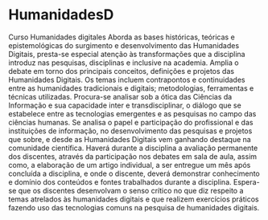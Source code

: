 # HumanidadesD
Curso Humanidades digitales
Aborda as bases históricas, teóricas e epistemológicas do surgimento e desenvolvimento das Humanidades Digitais, presta-se especial atenção às transformações que a disciplina introduz nas pesquisas, disciplinas e inclusive na academia. Amplia o debate em torno dos principais conceitos, definições e projetos das Humanidades Digitais. Os temas incluem contrapontos e continuidades entre as humanidades tradicionais e digitais; metodologias, ferramentas e técnicas utilizadas. Procura-se analisar sob a ótica das Ciências da Informação e sua capacidade inter e transdisciplinar, o diálogo que se estabelece entre as tecnologias emergentes e as pesquisas no campo das ciências humanas. Se analisa o papel e participação do profissional e das instituições de informação, no desenvolvimento das pesquisas e projetos que sobre, e desde as Humanidades Digitais vem ganhando destaque na comunidade científica.
Haverá durante a disciplina a avaliação permanente dos discentes, através da participação  nos debates em sala de aula, assim como, a elaboração de um artigo  individual, a ser entregue um mês após concluída a disciplina, e onde o discente, deverá demonstrar conhecimento e domínio dos conteúdos e fontes trabalhados durante a disciplina. Espera-se que os discentes desenvolvam o senso crítico no que diz respeito a temas atrelados às humanidades digitais e  que realizem exercícios práticos fazendo uso das tecnologias comuns na pesquisa de humanidades digitais.
